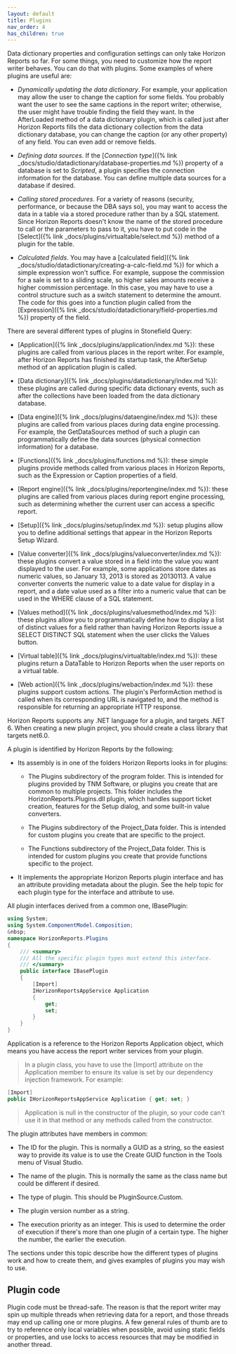 ```yaml
---
layout: default
title: Plugins
nav_order: 4
has_children: true
---
```


Data dictionary properties and configuration settings can only take Horizon Reports so far. For some things, you need to customize how the report writer behaves. You can do that with plugins. Some examples of where plugins are useful are:

* *Dynamically updating the data dictionary*. For example, your application may allow the user to change the caption for some fields. You probably want the user to see the same captions in the report writer; otherwise, the user might have trouble finding the field they want. In the AfterLoaded method of a data dictionary plugin, which is called just after Horizon Reports fills the data dictionary collection from the data dictionary database, you can change the caption (or any other property) of any field. You can even add or remove fields.

* *Defining data sources*. If the [*Connection type*]({% link _docs/studio/datadictionary/database-properties.md %}) property of a database is set to *Scripted*, a plugin specifies the connection information for the database. You can define multiple data sources for a database if desired.

* *Calling stored procedures*. For a variety of reasons (security, performance, or because the DBA says so), you may want to access the data in a table via a stored procedure rather than by a SQL statement. Since Horizon Reports doesn't know the name of the stored procedure to call or the parameters to pass to it, you have to put code in the [Select]({% link _docs/plugins/virtualtable/select.md %}) method of a plugin for the table.

* *Calculated fields*. You may have a [calculated field]({% link _docs/studio/datadictionary/creating-a-calc-field.md %}) for which a simple expression won't suffice. For example, suppose the commission for a sale is set to a sliding scale, so higher sales amounts receive a higher commission percentage. In this case, you may have to use a control structure such as a switch statement to determine the amount. The code for this goes into a function plugin called from the [Expression]({% link _docs/studio/datadictionary/field-properties.md %}) property of the field.

There are several different types of plugins in Stonefield Query:

* [Application]({% link _docs/plugins/application/index.md %}): these plugins are called from various places in the report writer. For example, after Horizon Reports has finished its startup task, the AfterSetup method of an application plugin is called.

* [Data dictionary]({% link _docs/plugins/datadictionary/index.md %}): these plugins are called during specific data dictionary events, such as after the collections have been loaded from the data dictionary database.

* [Data engine]({% link _docs/plugins/dataengine/index.md %}): these plugins are called from various places during data engine processing. For example, the GetDataSources method of such a plugin can programmatically define the data sources (physical connection information) for a database.

* [Functions]({% link _docs/plugins/functions.md %}): these simple plugins provide methods called from various places in Horizon Reports, such as the Expression or Caption properties of a field.

* [Report engine]({% link _docs/plugins/reportengine/index.md %}): these plugins are called from various places during report engine processing, such as determining whether the current user can access a specific report.

* [Setup]({% link _docs/plugins/setup/index.md %}): setup plugins allow you to define additional settings that appear in the Horizon Reports Setup Wizard.

* [Value converter]({% link _docs/plugins/valueconverter/index.md %}): these plugins convert a value stored in a field into the value you want displayed to the user. For example, some applications store dates as numeric values, so January 13, 2013 is stored as 20130113. A value converter converts the numeric value to a date value for display in a report, and a date value used as a filter into a numeric value that can be used in the WHERE clause of a SQL statement.

* [Values method]({% link _docs/plugins/valuesmethod/index.md %}): these plugins allow you to programmatically define how to display a list of distinct values for a field rather than having Horizon Reports issue a SELECT DISTINCT SQL statement when the user clicks the Values button.

* [Virtual table]({% link _docs/plugins/virtualtable/index.md %}): these plugins return a DataTable to Horizon Reports when the user reports on a virtual table.

* [Web action]({% link _docs/plugins/webaction/index.md %}): these plugins support custom actions. The plugin's PerformAction method is called when its corresponding URL is navigated to, and the method is responsible for returning an appropriate HTTP response.

Horizon Reports supports any .NET language for a plugin, and targets .NET 6.  When creating a new plugin project, you should create a class library that targets net6.0.

A plugin is identified by Horizon Reports by the following:

* Its assembly is in one of the folders Horizon Reports looks in for plugins:

    * The Plugins subdirectory of the program folder. This is intended for plugins provided by TNM Software, or plugins you create that are common to multiple projects. This folder includes the HorizonReports.Plugins.dll plugin, which handles support ticket creation, features for the Setup dialog, and some built-in value converters.

    * The Plugins subdirectory of the Project_Data folder. This is intended for custom plugins you create that are specific to the project.

    * The Functions subdirectory of the Project_Data folder. This is intended for custom plugins you create that provide functions specific to the project.

* It implements the appropriate Horizon Reports plugin interface and has an attribute providing metadata about the plugin. See the help topic for each plugin type for the interface and attribute to use.

All plugin interfaces derived from a common one, IBasePlugin:

```csharp
using System;
using System.ComponentModel.Composition;
&nbsp;
namespace HorizonReports.Plugins
{
    /// <summary>
    /// All the specific plugin types must extend this interface.
    /// </summary>
    public interface IBasePlugin
    {
		[Import]
        IHorizonReportsAppService Application
        {
            get;
            set;
        }
    }
}
```

Application is a reference to the Horizon Reports Application object, which means you have access the report writer services from your plugin.

> <span class="glyphicon glyphicon-info-sign" aria-hidden="true"></span> In a plugin class, you have to use the [Import] attribute on the Application member to ensure its value is set by our dependency injection framework. For example:
```csharp
[Import]
public IHorizonReportsAppService Application { get; set; }
```

> <span class="glyphicon glyphicon-info-sign" aria-hidden="true"></span> Application is null in the constructor of the plugin, so your code can't use it in that method or any methods called from the constructor.

The plugin attributes have members in common:

* The ID for the plugin. This is normally a GUID as a string, so the easiest way to provide its value is to use the Create GUID function in the Tools menu of Visual Studio.

* The name of the plugin. This is normally the same as the class name but could be different if desired.

* The type of plugin. This should be PluginSource.Custom.

* The plugin version number as a string.

* The execution priority as an integer. This is used to determine the order of execution if there's more than one plugin of a certain type. The higher the number, the earlier the execution.

The sections under this topic describe how the different types of plugins work and how to create them, and gives examples of plugins you may wish to use.

## Plugin code
Plugin code must be thread-safe. The reason is that the report writer may spin up multiple threads when retrieving data for a report, and those threads may end up calling one or more plugins. A few general rules of thumb are to try to reference only local variables when possible, avoid using static fields or properties, and use locks to access resources that may be modified in another thread.
